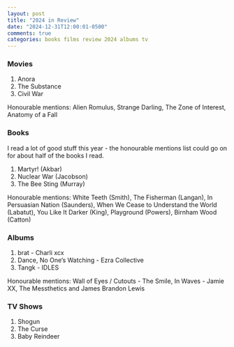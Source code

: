```yaml
---
layout: post
title: "2024 in Review"
date: "2024-12-31T12:00:01-0500"
comments: true
categories: books films review 2024 albums tv
---
```



### Movies
1. Anora
2. The Substance
3. Civil War

Honourable mentions: Alien Romulus, Strange Darling, The Zone of Interest, Anatomy of a Fall

### Books
I read a lot of good stuff this year - the honourable mentions list could go on for about half of the books I read.

1. Martyr! (Akbar)
2. Nuclear War (Jacobson)
3. The Bee Sting (Murray)

Honourable mentions: White Teeth (Smith), The Fisherman (Langan), In Persuasian Nation (Saunders), When We Cease to Understand the World (Labatut), You Like It Darker (King), Playground (Powers), Birnham Wood (Catton)

### Albums
1. brat - Charli xcx
2. Dance, No One’s Watching - Ezra Collective
3. Tangk - IDLES

Honourable mentions: Wall of Eyes / Cutouts - The Smile, In Waves - Jamie XX, The Messthetics and James Brandon Lewis

### TV Shows
1. Shogun
2. The Curse
3. Baby Reindeer

